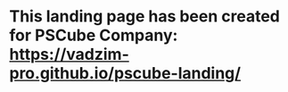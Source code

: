 # This landing page has been created for PSCube Company: https://vadzim-pro.github.io/pscube-landing/
